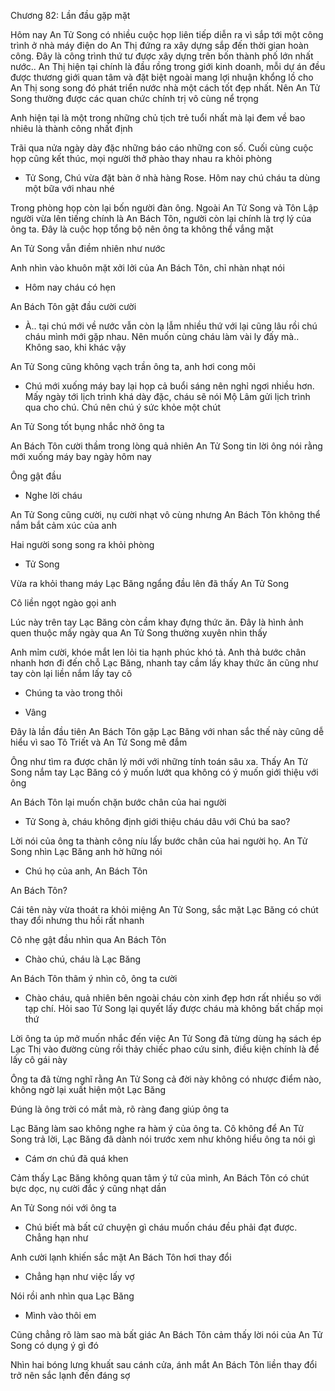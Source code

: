 




Chương 82: Lần đầu gặp mặt

Hôm nay An Tử Song có nhiều cuộc họp liên tiếp diễn ra vì sắp tới một công trình ở nhà máy điện do An Thị đứng ra xây dựng sắp đến thời gian hoàn công. Đây là công trình thứ tư được xây dựng trên bốn thành phố lớn nhất nước.. An Thị hiện tại chính là đầu rồng trong giới kinh doanh, mỗi dự án đều được thương giới quan tâm và đặt biệt ngoài mang lợi nhuận khổng lồ cho An Thị song song đó phát triển nước nhà một cách tốt đẹp nhất. Nên An Tử Song thường được các quan chức chính trị vô cùng nể trọng

Anh hiện tại là một trong những chủ tịch trẻ tuổi nhất mà lại đem về bao nhiêu là thành công nhất định

Trãi qua nửa ngày dày đặc những báo cáo những con số. Cuối cùng cuộc họp cũng kết thúc, mọi người thở phào thay nhau ra khỏi phòng

- Tử Song, Chú vừa đặt bàn ở nhà hàng Rose. Hôm nay chú cháu ta dùng một bữa với nhau nhé

Trong phòng họp còn lại bốn người đàn ông. Ngoài An Tử Song và Tôn Lập người vừa lên tiếng chính là An Bách Tôn, người còn lại chính là trợ lý của ông ta. Đây là cuộc họp tổng bộ nên ông ta không thể vắng mặt

An Tử Song vẫn điềm nhiên như nước

Anh nhìn vào khuôn mặt xởi lởi của An Bách Tôn, chỉ nhàn nhạt nói

- Hôm nay cháu có hẹn

An Bách Tôn gật đầu cười cười

- À.. tại chú mới về nước vẫn còn lạ lẫm nhiều thứ với lại cũng lâu rồi chú cháu mình mới gặp nhau. Nên muốn cùng cháu làm vài ly đấy mà.. Không sao, khi khác vậy


An Tử Song cũng không vạch trần ông ta, anh hơi cong môi

- Chú mới xuống máy bay lại họp cả buổi sáng nên nghỉ ngơi nhiều hơn. Mấy ngày tới lịch trình khá dày đặc, cháu sẽ nói Mộ Lâm gửi lịch trình qua cho chú. Chú nên chú ý sức khỏe một chút

An Tử Song tốt bụng nhắc nhở ông ta

An Bách Tôn cười thầm trong lòng quả nhiên An Tử Song tin lời ông nói rằng mới xuống máy bay ngày hôm nay

Ông gật đầu

- Nghe lời cháu

An Tử Song cũng cười, nụ cười nhạt vô cùng nhưng An Bách Tôn không thể nắm bắt cảm xúc của anh

Hai người song song ra khỏi phòng

- Tử Song

Vừa ra khỏi thang máy Lạc Băng ngẩng đầu lên đã thấy An Tử Song

Cô liền ngọt ngào gọi anh

Lúc này trên tay Lạc Băng còn cầm khay đựng thức ăn. Đây là hình ảnh quen thuộc mấy ngày qua An Tử Song thường xuyên nhìn thấy

Anh mỉm cười, khóe mắt len lỏi tia hạnh phúc khó tả. Anh thả bước chân nhanh hơn đi đến chỗ Lạc Băng, nhanh tay cầm lấy khay thức ăn cũng như tay còn lại liền nắm lấy tay cô

- Chúng ta vào trong thôi

- Vâng

Đây là lần đầu tiên An Bách Tôn gặp Lạc Băng với nhan sắc thế này cũng dễ hiểu vì sao Tô Triết và An Tử Song mê đắm


Ông như tìm ra được chân lý mới với những tính toán sâu xa. Thấy An Tử Song nắm tay Lạc Băng có ý muốn lướt qua không có ý muốn giới thiệu với ông

An Bách Tôn lại muốn chặn bước chân của hai người

- Tử Song à, cháu không định giới thiệu cháu dâu với Chú ba sao?

Lời nói của ông ta thành công níu lấy bước chân của hai người họ. An Tử Song nhìn Lạc Băng anh hờ hững nói

- Chú họ của anh, An Bách Tôn

An Bách Tôn?

Cái tên này vừa thoát ra khỏi miệng An Tử Song, sắc mặt Lạc Băng có chút thay đổi nhưng thu hồi rất nhanh

Cô nhẹ gật đầu nhìn qua An Bách Tôn

- Chào chú, cháu là Lạc Băng

An Bách Tôn thâm ý nhìn cô, ông ta cười

- Chào cháu, quả nhiên bên ngoài cháu còn xinh đẹp hơn rất nhiều so với tạp chí. Hỏi sao Tử Song lại quyết lấy được cháu mà không bất chấp mọi thứ

Lời ông ta úp mở muốn nhắc đến việc An Tử Song đã từng dùng hạ sách ép Lạc Thị vào đường cùng rồi thảy chiếc phao cứu sinh, điều kiện chính là để lấy cô gái này

Ông ta đã từng nghĩ rằng An Tử Song cả đời này không có nhược điểm nào, không ngờ lại xuất hiện một Lạc Băng

Đúng là ông trời có mắt mà, rõ ràng đang giúp ông ta

Lạc Băng làm sao không nghe ra hàm ý của ông ta. Cô không để An Tử Song trả lời, Lạc Băng đã dành nói trước xem như không hiểu ông ta nói gì

- Cám ơn chú đã quá khen

Cảm thấy Lạc Băng không quan tâm ý tứ của mình, An Bách Tôn có chút bực dọc, nụ cười đắc ý cũng nhạt dần

An Tử Song nói với ông ta

- Chú biết mà bất cứ chuyện gì cháu muốn cháu đều phải đạt được. Chẳng hạn như

Anh cười lạnh khiến sắc mặt An Bách Tôn hơi thay đổi

- Chẳng hạn như việc lấy vợ

Nói rồi anh nhìn qua Lạc Băng

- Mình vào thôi em

Cũng chẳng rõ làm sao mà bất giác An Bách Tôn cảm thấy lời nói của An Tử Song có dụng ý gì đó

Nhìn hai bóng lưng khuất sau cánh cửa, ánh mắt An Bách Tôn liền thay đổi trở nên sắc lạnh đến đáng sợ





